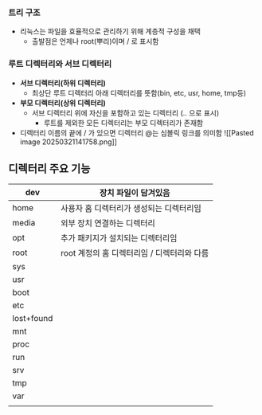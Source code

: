 
### 트리 구조
- 리눅스는 파일을 효율적으로 관리하기 위해 계층적 구성을 채택
	- 출발점은 언제나 root(뿌리)이며 / 로 표시함
	
### 루트 디렉터리와 서브 디렉터리
- **서브 디렉터리(하위 디렉터리)**
	- 최상단 루트 디렉터리 아래 디렉터리를 뜻함(bin, etc, usr, home, tmp등)
- **부모 디렉터리(상위 디렉터리)**
	- 서브 디렉터리 위에 자신을 포함하고 있는 디렉터리 (.. 으로 표시)
		- 루트를 제외한 모든 디렉터리는 부모 디렉터리가 존재함
- 디렉터리 이름의 끝에 / 가 있으면 디렉터리 @는 심볼릭 링크를 의미함
![[Pasted image 20250321141758.png]]


## 디렉터리 주요 기능

| dev        | 장치 파일이 담겨있음                 |
| ---------- | --------------------------- |
| home       | 사용자 홈 디렉터리가 생성되는 디렉터리임      |
| media      | 외부 장치 연결하는 디렉터리             |
| opt        | 추가 패키지가 설치되는 디렉터리임          |
| root       | root 계정의 홈 디렉터리임 / 디렉터리와 다름 |
| sys        |                             |
| usr        |                             |
| boot       |                             |
| etc        |                             |
| lost+found |                             |
| mnt        |                             |
| proc       |                             |
| run        |                             |
| srv        |                             |
| tmp        |                             |
| var        |                             |
|            |                             |

